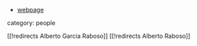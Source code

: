
* [webpage](http://www.math.upenn.edu/~agraboso/)

category: people

[[!redirects Alberto Garcia Raboso]]
[[!redirects Alberto Raboso]]